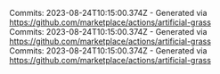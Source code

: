 Commits: 2023-08-24T10:15:00.374Z - Generated via https://github.com/marketplace/actions/artificial-grass
<br>
Commits: 2023-08-24T10:15:00.374Z - Generated via https://github.com/marketplace/actions/artificial-grass
<br>
Commits: 2023-08-24T10:15:00.374Z - Generated via https://github.com/marketplace/actions/artificial-grass
<br>
